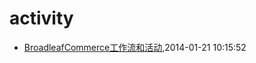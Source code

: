 # activity
* [BroadleafCommerce工作流和活动](/2014/2014-01-21-broadleafcommerce-workflow-and-activity),2014-01-21 10:15:52
